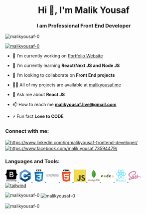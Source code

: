<h1 align="center">Hi 👋, I'm Malik Yousaf</h1>
<h3 align="center">I am Professional Front End Developer</h3>

<p align="left"> <img src="https://komarev.com/ghpvc/?username=malikyousaf-0&label=Profile%20views&color=0e75b6&style=flat" alt="malikyousaf-0" /> </p>

<p align="left"> <a href="https://github.com/ryo-ma/github-profile-trophy"><img src="https://github-profile-trophy.vercel.app/?username=malikyousaf-0" alt="malikyousaf-0" /></a> </p>

- 🔭 I’m currently working on [Portfolio Website](malikyousaf.me)

- 🌱 I’m currently learning **React/Next JS and Node JS**

- 👯 I’m looking to collaborate on **Front End projects**

- 👨‍💻 All of my projects are available at [malikyousaf.me](malikyousaf.me)

- 💬 Ask me about **React JS**

- 📫 How to reach me **malikyousaf.live@gmail.com**

- ⚡ Fun fact **Love to CODE**

<h3 align="left">Connect with me:</h3>
<p align="left">
<a href="https://linkedin.com/in/https://www.linkedin.com/in/malikyousaf-frontend-developer/" target="blank"><img align="center" src="https://raw.githubusercontent.com/rahuldkjain/github-profile-readme-generator/master/src/images/icons/Social/linked-in-alt.svg" alt="https://www.linkedin.com/in/malikyousaf-frontend-developer/" height="30" width="40" /></a>
<a href="https://fb.com/https://www.facebook.com/malik.yousaf.73594479/" target="blank"><img align="center" src="https://raw.githubusercontent.com/rahuldkjain/github-profile-readme-generator/master/src/images/icons/Social/facebook.svg" alt="https://www.facebook.com/malik.yousaf.73594479/" height="30" width="40" /></a>
</p>

<h3 align="left">Languages and Tools:</h3>
<p align="left"> <a href="https://getbootstrap.com" target="_blank" rel="noreferrer"> <img src="https://raw.githubusercontent.com/devicons/devicon/master/icons/bootstrap/bootstrap-plain-wordmark.svg" alt="bootstrap" width="40" height="40"/> </a> <a href="https://www.w3schools.com/cpp/" target="_blank" rel="noreferrer"> <img src="https://raw.githubusercontent.com/devicons/devicon/master/icons/cplusplus/cplusplus-original.svg" alt="cplusplus" width="40" height="40"/> </a> <a href="https://www.w3schools.com/css/" target="_blank" rel="noreferrer"> <img src="https://raw.githubusercontent.com/devicons/devicon/master/icons/css3/css3-original-wordmark.svg" alt="css3" width="40" height="40"/> </a> <a href="https://expressjs.com" target="_blank" rel="noreferrer"> <img src="https://raw.githubusercontent.com/devicons/devicon/master/icons/express/express-original-wordmark.svg" alt="express" width="40" height="40"/> </a> <a href="https://www.w3.org/html/" target="_blank" rel="noreferrer"> <img src="https://raw.githubusercontent.com/devicons/devicon/master/icons/html5/html5-original-wordmark.svg" alt="html5" width="40" height="40"/> </a> <a href="https://developer.mozilla.org/en-US/docs/Web/JavaScript" target="_blank" rel="noreferrer"> <img src="https://raw.githubusercontent.com/devicons/devicon/master/icons/javascript/javascript-original.svg" alt="javascript" width="40" height="40"/> </a> <a href="https://www.mongodb.com/" target="_blank" rel="noreferrer"> <img src="https://raw.githubusercontent.com/devicons/devicon/master/icons/mongodb/mongodb-original-wordmark.svg" alt="mongodb" width="40" height="40"/> </a> <a href="https://nodejs.org" target="_blank" rel="noreferrer"> <img src="https://raw.githubusercontent.com/devicons/devicon/master/icons/nodejs/nodejs-original-wordmark.svg" alt="nodejs" width="40" height="40"/> </a> <a href="https://reactjs.org/" target="_blank" rel="noreferrer"> <img src="https://raw.githubusercontent.com/devicons/devicon/master/icons/react/react-original-wordmark.svg" alt="react" width="40" height="40"/> </a> <a href="https://sass-lang.com" target="_blank" rel="noreferrer"> <img src="https://raw.githubusercontent.com/devicons/devicon/master/icons/sass/sass-original.svg" alt="sass" width="40" height="40"/> </a> <a href="https://tailwindcss.com/" target="_blank" rel="noreferrer"> <img src="https://www.vectorlogo.zone/logos/tailwindcss/tailwindcss-icon.svg" alt="tailwind" width="40" height="40"/> </a> </p>

<p><img align="left" src="https://github-readme-stats.vercel.app/api/top-langs?username=malikyousaf-0&show_icons=true&locale=en&layout=compact" alt="malikyousaf-0" /></p>

<p>&nbsp;<img align="center" src="https://github-readme-stats.vercel.app/api?username=malikyousaf-0&show_icons=true&locale=en" alt="malikyousaf-0" /></p>

<p><img align="center" src="https://github-readme-streak-stats.herokuapp.com/?user=malikyousaf-0&" alt="malikyousaf-0" /></p>

